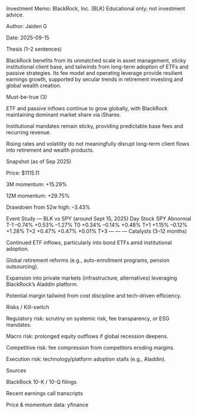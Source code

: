 Investment Memo: BlackRock, Inc. (BLK)
Educational only; not investment advice.

Author: Jaiden G

Date: 2025-09-15

Thesis (1–2 sentences)

BlackRock benefits from its unmatched scale in asset management, sticky institutional client base, and tailwinds from long-term adoption of ETFs and passive strategies. Its fee model and operating leverage provide resilient earnings growth, supported by secular trends in retirement investing and global wealth creation.

Must-be-true (3)

ETF and passive inflows continue to grow globally, with BlackRock maintaining dominant market share via iShares.

Institutional mandates remain sticky, providing predictable base fees and recurring revenue.

Rising rates and volatility do not meaningfully disrupt long-term client flows into retirement and wealth products.

Snapshot (as of Sep 2025)

Price: $1115.11

3M momentum: +15.29%

12M momentum: +29.75%

Drawdown from 52w high: –3.43%

Event Study — BLK vs SPY (around Sept 15, 2025)
Day	Stock	SPY	Abnormal
T-1	–0.74%	+0.53%	–1.27%
T0	+0.34%	–0.14%	+0.48%
T+1	+1.15%	–0.12%	+1.28%
T+2	+0.47%	+0.47%	+0.01%
T+3	—	—	—
Catalysts (3–12 months)

Continued ETF inflows, particularly into bond ETFs amid institutional adoption.

Global retirement reforms (e.g., auto-enrollment programs, pension outsourcing).

Expansion into private markets (infrastructure, alternatives) leveraging BlackRock’s Aladdin platform.

Potential margin tailwind from cost discipline and tech-driven efficiency.

Risks / Kill-switch

Regulatory risk: scrutiny on systemic risk, fee transparency, or ESG mandates.

Macro risk: prolonged equity outflows if global recession deepens.

Competitive risk: fee compression from competitors eroding margins.

Execution risk: technology/platform adoption stalls (e.g., Aladdin).

Sources

BlackRock 10-K / 10-Q filings

Recent earnings call transcripts

Price & momentum data: yfinance
